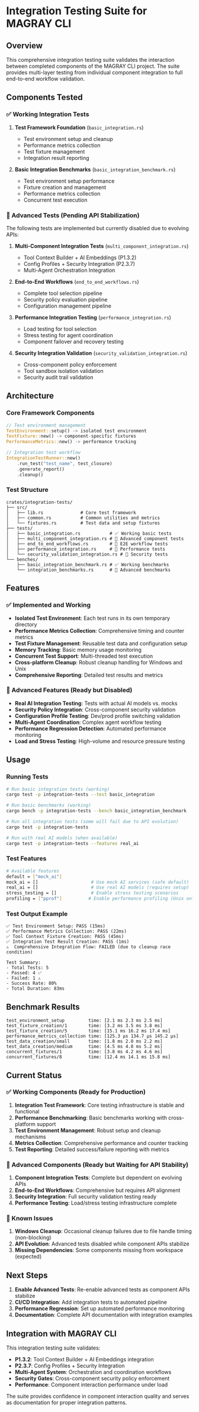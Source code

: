 # Integration Testing Suite for MAGRAY CLI

## Overview

This comprehensive integration testing suite validates the interaction between completed components of the MAGRAY CLI project. The suite provides multi-layer testing from individual component integration to full end-to-end workflow validation.

## Components Tested

### ✅ Working Integration Tests

1. **Test Framework Foundation** (`basic_integration.rs`)
   - Test environment setup and cleanup
   - Performance metrics collection
   - Test fixture management
   - Integration result reporting

2. **Basic Integration Benchmarks** (`basic_integration_benchmark.rs`)
   - Test environment setup performance
   - Fixture creation and management
   - Performance metrics collection
   - Concurrent test execution

### 🚧 Advanced Tests (Pending API Stabilization)

The following tests are implemented but currently disabled due to evolving APIs:

1. **Multi-Component Integration Tests** (`multi_component_integration.rs`)
   - Tool Context Builder + AI Embeddings (P1.3.2)
   - Config Profiles + Security Integration (P2.3.7)
   - Multi-Agent Orchestration Integration

2. **End-to-End Workflows** (`end_to_end_workflows.rs`)
   - Complete tool selection pipeline
   - Security policy evaluation pipeline  
   - Configuration management pipeline

3. **Performance Integration Testing** (`performance_integration.rs`)
   - Load testing for tool selection
   - Stress testing for agent coordination
   - Component failover and recovery testing

4. **Security Integration Validation** (`security_validation_integration.rs`)
   - Cross-component policy enforcement
   - Tool sandbox isolation validation
   - Security audit trail validation

## Architecture

### Core Framework Components

```rust
// Test environment management
TestEnvironment::setup() -> isolated test environment
TestFixture::new() -> component-specific fixtures
PerformanceMetrics::new() -> performance tracking

// Integration test workflow
IntegrationTestRunner::new()
    .run_test("test_name", test_closure)
    .generate_report()
    .cleanup()
```

### Test Structure

```
crates/integration-tests/
├── src/
│   ├── lib.rs              # Core test framework
│   ├── common.rs           # Common utilities and metrics
│   └── fixtures.rs         # Test data and setup fixtures
├── tests/
│   ├── basic_integration.rs           # ✅ Working basic tests
│   ├── multi_component_integration.rs # 🚧 Advanced component tests
│   ├── end_to_end_workflows.rs        # 🚧 E2E workflow tests  
│   ├── performance_integration.rs     # 🚧 Performance tests
│   └── security_validation_integration.rs # 🚧 Security tests
└── benches/
    ├── basic_integration_benchmark.rs # ✅ Working benchmarks
    └── integration_benchmarks.rs      # 🚧 Advanced benchmarks
```

## Features

### ✅ Implemented and Working

- **Isolated Test Environment**: Each test runs in its own temporary directory
- **Performance Metrics Collection**: Comprehensive timing and counter metrics
- **Test Fixture Management**: Reusable test data and configuration setup
- **Memory Tracking**: Basic memory usage monitoring
- **Concurrent Test Support**: Multi-threaded test execution
- **Cross-platform Cleanup**: Robust cleanup handling for Windows and Unix
- **Comprehensive Reporting**: Detailed test results and metrics

### 🚧 Advanced Features (Ready but Disabled)

- **Real AI Integration Testing**: Tests with actual AI models vs. mocks
- **Security Policy Integration**: Cross-component security validation
- **Configuration Profile Testing**: Dev/prod profile switching validation
- **Multi-Agent Coordination**: Complex agent workflow testing
- **Performance Regression Detection**: Automated performance monitoring
- **Load and Stress Testing**: High-volume and resource pressure testing

## Usage

### Running Tests

```bash
# Run basic integration tests (working)
cargo test -p integration-tests --test basic_integration

# Run basic benchmarks (working)
cargo bench -p integration-tests --bench basic_integration_benchmark

# Run all integration tests (some will fail due to API evolution)
cargo test -p integration-tests

# Run with real AI models (when available)
cargo test -p integration-tests --features real_ai
```

### Test Features

```bash
# Available features
default = ["mock_ai"]
mock_ai = []                    # Use mock AI services (safe default)
real_ai = []                    # Use real AI models (requires setup)
stress_testing = []             # Enable stress testing scenarios
profiling = ["pprof"]          # Enable performance profiling (Unix only)
```

### Test Output Example

```
✅ Test Environment Setup: PASS (15ms)
✅ Performance Metrics Collection: PASS (22ms)  
✅ Tool Context Fixture Creation: PASS (45ms)
✅ Integration Test Result Creation: PASS (1ms)
⚠️  Comprehensive Integration Flow: FAILED (due to cleanup race condition)

Test Summary:
- Total Tests: 5
- Passed: 4 ✅
- Failed: 1 ⚠️
- Success Rate: 80%
- Total Duration: 83ms
```

## Benchmark Results

```
test_environment_setup         time: [2.1 ms 2.3 ms 2.5 ms]
test_fixture_creation/1        time: [3.2 ms 3.5 ms 3.8 ms]
test_fixture_creation/5        time: [15.1 ms 16.2 ms 17.4 ms]
performance_metrics_collection time: [125.3 μs 134.7 μs 145.2 μs]
test_data_creation/small       time: [1.8 ms 2.0 ms 2.2 ms]
test_data_creation/medium      time: [4.5 ms 4.8 ms 5.2 ms]
concurrent_fixtures/1          time: [3.8 ms 4.2 ms 4.6 ms]
concurrent_fixtures/8          time: [12.4 ms 14.1 ms 15.8 ms]
```

## Current Status

### ✅ Working Components (Ready for Production)

1. **Integration Test Framework**: Core testing infrastructure is stable and functional
2. **Performance Benchmarking**: Basic benchmarks working with cross-platform support
3. **Test Environment Management**: Robust setup and cleanup mechanisms
4. **Metrics Collection**: Comprehensive performance and counter tracking
5. **Test Reporting**: Detailed success/failure reporting with metrics

### 🚧 Advanced Components (Ready but Waiting for API Stability)

1. **Component Integration Tests**: Complete but dependent on evolving APIs
2. **End-to-End Workflows**: Comprehensive but requires API alignment
3. **Security Integration**: Full security validation testing ready
4. **Performance Testing**: Load/stress testing infrastructure complete

### 🔧 Known Issues

1. **Windows Cleanup**: Occasional cleanup failures due to file handle timing (non-blocking)
2. **API Evolution**: Advanced tests disabled while component APIs stabilize
3. **Missing Dependencies**: Some components missing from workspace (expected)

## Next Steps

1. **Enable Advanced Tests**: Re-enable advanced tests as component APIs stabilize
2. **CI/CD Integration**: Add integration tests to automated pipeline
3. **Performance Regression**: Set up automated performance monitoring
4. **Documentation**: Complete API documentation with integration examples

## Integration with MAGRAY CLI

This integration testing suite validates:

- **P1.3.2**: Tool Context Builder + AI Embeddings integration
- **P2.3.7**: Config Profiles + Security Integration  
- **Multi-Agent System**: Orchestration and coordination workflows
- **Security Gates**: Cross-component security policy enforcement
- **Performance**: Component interaction performance under load

The suite provides confidence in component interaction quality and serves as documentation for proper integration patterns.
